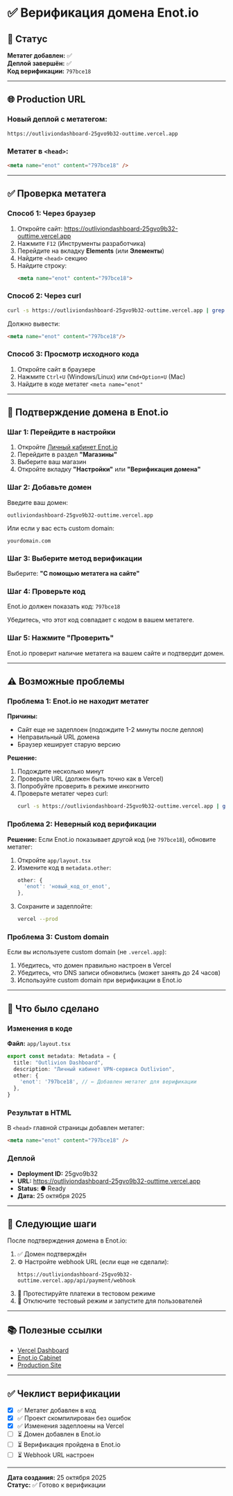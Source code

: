 # ✅ Верификация домена Enot.io

## 📍 Статус

**Метатег добавлен:** ✅  
**Деплой завершён:** ✅  
**Код верификации:** `797bce18`

---

## 🌐 Production URL

### Новый деплой с метатегом:
```
https://outliviondashboard-25gvo9b32-outtime.vercel.app
```

### Метатег в `<head>`:
```html
<meta name="enot" content="797bce18" />
```

---

## ✅ Проверка метатега

### Способ 1: Через браузер

1. Откройте сайт: https://outliviondashboard-25gvo9b32-outtime.vercel.app
2. Нажмите `F12` (Инструменты разработчика)
3. Перейдите на вкладку **Elements** (или **Элементы**)
4. Найдите `<head>` секцию
5. Найдите строку:
   ```html
   <meta name="enot" content="797bce18">
   ```

### Способ 2: Через curl

```bash
curl -s https://outliviondashboard-25gvo9b32-outtime.vercel.app | grep "enot"
```

Должно вывести:
```html
<meta name="enot" content="797bce18"/>
```

### Способ 3: Просмотр исходного кода

1. Откройте сайт в браузере
2. Нажмите `Ctrl+U` (Windows/Linux) или `Cmd+Option+U` (Mac)
3. Найдите в коде метатег `<meta name="enot"`

---

## 🔐 Подтверждение домена в Enot.io

### Шаг 1: Перейдите в настройки

1. Откройте [Личный кабинет Enot.io](https://enot.io/cabinet)
2. Перейдите в раздел **"Магазины"**
3. Выберите ваш магазин
4. Откройте вкладку **"Настройки"** или **"Верификация домена"**

### Шаг 2: Добавьте домен

Введите ваш домен:
```
outliviondashboard-25gvo9b32-outtime.vercel.app
```

Или если у вас есть custom domain:
```
yourdomain.com
```

### Шаг 3: Выберите метод верификации

Выберите: **"С помощью метатега на сайте"**

### Шаг 4: Проверьте код

Enot.io должен показать код: `797bce18`

Убедитесь, что этот код совпадает с кодом в вашем метатеге.

### Шаг 5: Нажмите "Проверить"

Enot.io проверит наличие метатега на вашем сайте и подтвердит домен.

---

## ⚠️ Возможные проблемы

### Проблема 1: Enot.io не находит метатег

**Причины:**
- Сайт еще не задеплоен (подождите 1-2 минуты после деплоя)
- Неправильный URL домена
- Браузер кеширует старую версию

**Решение:**
1. Подождите несколько минут
2. Проверьте URL (должен быть точно как в Vercel)
3. Попробуйте проверить в режиме инкогнито
4. Проверьте метатег через curl:
   ```bash
   curl -s https://outliviondashboard-25gvo9b32-outtime.vercel.app | grep "enot"
   ```

### Проблема 2: Неверный код верификации

**Решение:**
Если Enot.io показывает другой код (не `797bce18`), обновите метатег:

1. Откройте `app/layout.tsx`
2. Измените код в `metadata.other`:
   ```typescript
   other: {
     'enot': 'новый_код_от_enot',
   },
   ```
3. Сохраните и задеплойте:
   ```bash
   vercel --prod
   ```

### Проблема 3: Custom domain

Если вы используете custom domain (не `.vercel.app`):

1. Убедитесь, что домен правильно настроен в Vercel
2. Убедитесь, что DNS записи обновились (может занять до 24 часов)
3. Используйте custom domain при верификации в Enot.io

---

## 📝 Что было сделано

### Изменения в коде

**Файл:** `app/layout.tsx`

```typescript
export const metadata: Metadata = {
  title: "Outlivion Dashboard",
  description: "Личный кабинет VPN-сервиса Outlivion",
  other: {
    'enot': '797bce18', // ← Добавлен метатег для верификации
  },
}
```

### Результат в HTML

В `<head>` главной страницы добавлен метатег:
```html
<meta name="enot" content="797bce18" />
```

### Деплой

- **Deployment ID:** 25gvo9b32
- **URL:** https://outliviondashboard-25gvo9b32-outtime.vercel.app
- **Status:** ● Ready
- **Дата:** 25 октября 2025

---

## 🎯 Следующие шаги

После подтверждения домена в Enot.io:

1. ✅ Домен подтверждён
2. ⚙️ Настройте webhook URL (если еще не сделали):
   ```
   https://outliviondashboard-25gvo9b32-outtime.vercel.app/api/payment/webhook
   ```
3. 🧪 Протестируйте платежи в тестовом режиме
4. 🚀 Отключите тестовый режим и запустите для пользователей

---

## 📚 Полезные ссылки

- [Vercel Dashboard](https://vercel.com/outtime/outliviondashboard)
- [Enot.io Cabinet](https://enot.io/cabinet)
- [Production Site](https://outliviondashboard-25gvo9b32-outtime.vercel.app)

---

## ✅ Чеклист верификации

- [x] ✅ Метатег добавлен в код
- [x] ✅ Проект скомпилирован без ошибок
- [x] ✅ Изменения задеплоены на Vercel
- [ ] ⏳ Домен добавлен в Enot.io
- [ ] ⏳ Верификация пройдена в Enot.io
- [ ] ⏳ Webhook URL настроен

---

**Дата создания:** 25 октября 2025  
**Статус:** ✅ Готово к верификации

